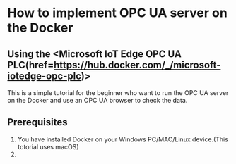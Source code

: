 # How to implement OPC UA server on the Docker
## Using the <Microsoft IoT Edge OPC UA PLC(href=https://hub.docker.com/_/microsoft-iotedge-opc-plc)>
This is a simple tutorial for the beginner who want to run the OPC UA server on the Docker and use an OPC UA browser to check the data.

## Prerequisites
1. You have installed Docker on your Windows PC/MAC/Linux device.(This totorial uses macOS)
2. 
